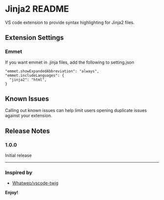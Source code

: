 # Jinja2 README

VS code extension to provide syntax highlighting for Jinja2 files.

<!-- \!\[feature X\]\(images/jinja-small.png\) -->

## Extension Settings

### Emmet

If you want emmet in .jinja files, add the following to setting.json

    "emmet.showExpandedAbbreviation": "always",
    "emmet.includeLanguages": {
      "jinja2": "html",
    }  

## Known Issues

Calling out known issues can help limit users opening duplicate issues against your extension.

## Release Notes

### 1.0.0

Initial release

-----------------------------------------------------------------------------------------------------------

### Inspired by

* [Whatweo/vscode-twig](https://github.com/whatwedo/vscode-twig)

**Enjoy!**
